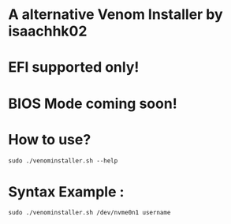 # A alternative Venom Installer by isaachhk02

# EFI supported only!

# BIOS Mode coming soon!

# How to use?

`sudo ./venominstaller.sh --help`

# Syntax Example :
`sudo ./venominstaller.sh /dev/nvme0n1 username`
